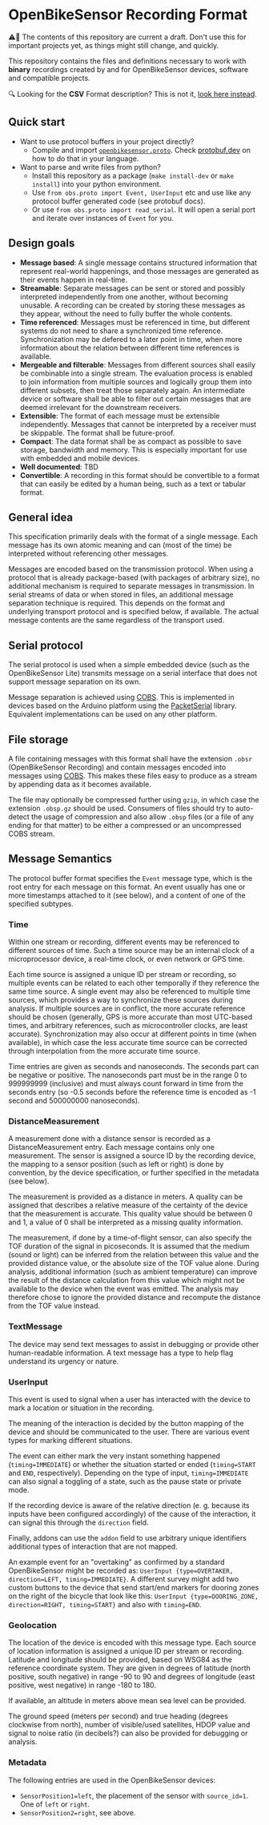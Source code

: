 # OpenBikeSensor Recording Format

⚠️🚧 The contents of this repository are current a draft. Don't use this for important projects yet, as things might still change, and quickly.

This repository contains the files and definitions necessary to work with **binary** recordings created by and for OpenBikeSensor devices, software and compatible projects.

🔍 Looking for the **CSV** Format description? This is not it, [look here instead](https://github.com/openbikesensor/OpenBikeSensorFirmware/blob/master/docs/software/firmware/csv_format.md).

## Quick start

* Want to use protocol buffers in your project directly? 
  - Compile and import [`openbikesensor.proto`](./openbikesensor.proto). Check
    [protobuf.dev](https://protobuf.dev/) on how to do that in your language.
* Want to parse and write files from python? 
  - Install this repository as a package (`make install-dev` or `make install`)
    into your python environment. 
  - Use `from obs.proto import Event, UserInput` etc and use like any protocol
    buffer generated code (see protobuf docs).
  - Or use `from obs.proto import read_serial`. It will open a serial port and
    iterate over instances of `Event` for you.


## Design goals

* **Message based**: A single message contains structured information that represent real-world happenings, and those messages are generated as their events happen in real-time.
* **Streamable**: Separate messages can be sent or stored and possibly interpreted independently from one another, without becoming unusable. A recording can be created by storing these messages as they appear, without the need to fully buffer the whole contents.
* **Time referenced**: Messages must be referenced in time, but different systems do not need to share a synchronized time reference. Synchronization may be defered to a later point in time, when more information about the relation between different time references is available.
* **Mergeable and filterable**: Messages from different sources shall easily be combinable into a single stream. The evaluation process is enabled to join information from multiple sources and logically group them into different subsets, then treat those separately again. An intermediate device or software shall be able to filter out certain messages that are deemed irrelevant for the downstream receivers.
* **Extensible**: The format of each message must be extensible independently. Messages that cannot be interpreted by a receiver must be skippable. The format shall be future-proof.
* **Compact**: The data format shall be as compact as possible to save storage, bandwidth and memory. This is especially important for use with embedded and mobile devices.
* **Well documented**: TBD
* **Convertible**: A recording in this format should be convertible to a format that can easily be edited by a human being, such as a text or tabular format.


## General idea

This specification primarily deals with the format of a single message. Each message has its own atomic meaning and can (most of the time) be interpreted without referencing other messages.

Messages are encoded based on the transmission protocol. When using a protocol that is already package-based (with packages of arbitrary size), no additional mechanism is required to separate messages in transmission. In serial streams of data or when stored in files, an additional message separation technique is required. This depends on the format and underlying transport protocol and is specified below, if available. The actual message contents are the same regardless of the transport used.


## Serial protocol

The serial protocol is used when a simple embedded device (such as the OpenBikeSensor Lite) transmits message on a serial interface that does not support message separation on its own.

Message separation is achieved using [COBS](https://en.wikipedia.org/wiki/Consistent_Overhead_Byte_Stuffing). This is implemented in devices based on the Arduino platform using the [PacketSerial](https://www.arduino.cc/reference/en/libraries/packetserial/) library. Equivalent implementations can be used on any other platform.


## File storage

A file containing messages with this format shall have the extension `.obsr` (OpenBikeSensor Recording) and contain messages encoded into messages using [COBS](https://en.wikipedia.org/wiki/Consistent_Overhead_Byte_Stuffing). This makes these files easy to produce as a stream by appending data as it becomes available.

The file may optionally be compressed further using `gzip`, in which case the extension `.obsp.gz` should be used. Consumers of files should try to auto-detect the usage of compression and also allow `.obsp` files (or a file of any ending for that matter) to be either a compressed or an uncompressed COBS stream.


## Message Semantics

The protocol buffer format specifies the `Event` message type, which is the root entry for each message on this format. An event usually has one or more timestamps attached to it (see below), and a content of one of the specified subtypes.


### Time

Within one stream or recording, different events may be referenced to different sources of time. Such a time source may be an internal clock of a microprocessor device, a real-time clock, or even network or GPS time.

Each time source is assigned a unique ID per stream or recording, so multiple events can be related to each other temporally if they reference the same time source. A single event may also be referenced to multiple time sources, which provides a way to synchronize these sources during analysis. If multiple sources are in conflict, the more accurate reference should be chosen (generally, GPS is more accurate than most UTC-based times, and arbitrary references, such as microcontroller clocks, are least accurate). Synchronization may also occur at different points in time (when available), in which case the less accurate time source can be corrected through interpolation from the more accurate time source.

Time entries are given as seconds and nanoseconds. The seconds part can be negative or positive. The nanoseconds part must be in the range 0 to 999999999 (inclusive) and must always count forward in time from the seconds entry (so -0.5 seconds before the reference time is encoded as -1 second and 500000000 nanoseconds).


### DistanceMeasurement 

A measurement done with a distance sensor is recorded as a DistanceMeasurement entry. Each message contains only one measurement. The sensor is assigned a source ID by the recording device, the mapping to a sensor position (such as left or right) is done by convention, by the device specification, or further specified in the metadata (see below).

The measurement is provided as a distance in meters. A quality can be assigned that describes a relative measure of the certainty of the device that the measurement is accurate. This quality value should be between 0 and 1, a value of 0 shall be interpreted as a missing quality information.

The measurement, if done by a time-of-flight sensor, can also specify the TOF duration of the signal in picoseconds. It is assumed that the medium (sound or light) can be inferred from the relation between this value and the provided distance value, or the absolute size of the TOF value alone. During analysis, additional information (such as ambient temperature) can improve the result of the distance calculation from this value which might not be available to the device when the event was emitted. The analysis may therefore chose to ignore the provided distance and recompute the distance from the TOF value instead.


### TextMessage

The device may send text messages to assist in debugging or provide other human-readable information. A text message has a type to help flag understand its urgency or nature.


### UserInput

This event is used to signal when a user has interacted with the device to mark a location or situation in the recording. 

The meaning of the interaction is decided by the button mapping of the device and should be communicated to the user. There are various event types for marking different situations. 

The event can either mark the very instant something happened (`timing=IMMEDIATE`) or whether the situation started or ended (`timing=START` and `END`, respectively). Depending on the type of input, `timing=IMMEDIATE` can also signal a toggling of a state, such as the pause state or private mode. 

If the recording device is aware of the relative direction (e. g. because its inputs have been configured accordingly) of the cause of the interaction, it can signal this through the `direction` field. 

Finally, addons can use the `addon` field to use arbitrary unique identifiers additional types of interaction that are not mapped. 

An example event for an "overtaking" as confirmed by a standard OpenBikeSensor might be recorded as: `UserInput {type=OVERTAKER, direction=LEFT, timing=IMMEDIATE}`. A different survey might add two custom buttons to the device that send start/end markers for dooring zones on the right of the bicycle that look like this: `UserInput {type=DOORING_ZONE, direction=RIGHT, timing=START}` and also with `timing=END`.

### Geolocation

The location of the device is encoded with this message type. Each source of location information is assigned a unique ID per stream or recording. Latitude and longitude should be provided, based on WSG84 as the reference coordinate system. They are given in degrees of latitude (north positive, south negative) in range -90 to 90 and degrees of longitude (east positive, west negative) in range -180 to 180.

If available, an altitude in meters above mean sea level can be provided.

The ground speed (meters per second) and true heading (degrees clockwise from north), number of visible/used satellites, HDOP value and signal to noise ratio (in decibels?) can also be provided for debugging or analysis.


### Metadata

The following entries are used in the OpenBikeSensor devices:

- `SensorPosition1=left`, the placement of the sensor with `source_id=1`. One of `left` or `right`.
- `SensorPosition2=right`, see above.
